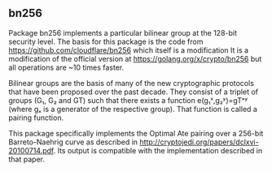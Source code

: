 bn256
-----

Package bn256 implements a particular bilinear group at the 128-bit
security level. The basis for this package is the code from
https://github.com/cloudflare/bn256 which itself is a modification It is a
modification of the official version at https://golang.org/x/crypto/bn256 but
all operations are ~10 times faster.

Bilinear groups are the basis of many of the new cryptographic protocols that
have been proposed over the past decade. They consist of a triplet of groups
(G₁, G₂ and GT) such that there exists a function e(g₁ˣ,g₂ʸ)=gTˣʸ (where gₓ is a
generator of the respective group). That function is called a pairing function.

This package specifically implements the Optimal Ate pairing over a 256-bit
Barreto-Naehrig curve as described in
http://cryptojedi.org/papers/dclxvi-20100714.pdf. Its output is compatible with
the implementation described in that paper.
